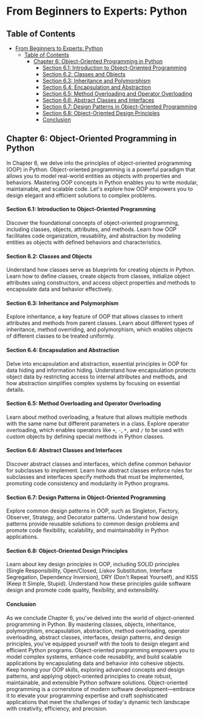 # From Beginners to Experts: Python

## Table of Contents

- [From Beginners to Experts: Python](#from-beginners-to-experts-python)
  - [Table of Contents](#table-of-contents)
    - [Chapter 6: Object-Oriented Programming in Python](#chapter-6-object-oriented-programming-in-python)
      - [Section 6.1: Introduction to Object-Oriented Programming](#section-61-introduction-to-object-oriented-programming)
      - [Section 6.2: Classes and Objects](#section-62-classes-and-objects)
      - [Section 6.3: Inheritance and Polymorphism](#section-63-inheritance-and-polymorphism)
      - [Section 6.4: Encapsulation and Abstraction](#section-64-encapsulation-and-abstraction)
      - [Section 6.5: Method Overloading and Operator Overloading](#section-65-method-overloading-and-operator-overloading)
      - [Section 6.6: Abstract Classes and Interfaces](#section-66-abstract-classes-and-interfaces)
      - [Section 6.7: Design Patterns in Object-Oriented Programming](#section-67-design-patterns-in-object-oriented-programming)
      - [Section 6.8: Object-Oriented Design Principles](#section-68-object-oriented-design-principles)
      - [Conclusion](#conclusion)

## Chapter 6: Object-Oriented Programming in Python

In Chapter 6, we delve into the principles of object-oriented programming (OOP) in Python. Object-oriented programming is a powerful paradigm that allows you to model real-world entities as objects with properties and behaviors. Mastering OOP concepts in Python enables you to write modular, maintainable, and scalable code. Let's explore how OOP empowers you to design elegant and efficient solutions to complex problems.

#### Section 6.1: Introduction to Object-Oriented Programming

Discover the foundational concepts of object-oriented programming, including classes, objects, attributes, and methods. Learn how OOP facilitates code organization, reusability, and abstraction by modeling entities as objects with defined behaviors and characteristics.

#### Section 6.2: Classes and Objects

Understand how classes serve as blueprints for creating objects in Python. Learn how to define classes, create objects from classes, initialize object attributes using constructors, and access object properties and methods to encapsulate data and behavior effectively.

#### Section 6.3: Inheritance and Polymorphism

Explore inheritance, a key feature of OOP that allows classes to inherit attributes and methods from parent classes. Learn about different types of inheritance, method overriding, and polymorphism, which enables objects of different classes to be treated uniformly.

#### Section 6.4: Encapsulation and Abstraction

Delve into encapsulation and abstraction, essential principles in OOP for data hiding and information hiding. Understand how encapsulation protects object data by restricting access to internal attributes and methods, and how abstraction simplifies complex systems by focusing on essential details.

#### Section 6.5: Method Overloading and Operator Overloading

Learn about method overloading, a feature that allows multiple methods with the same name but different parameters in a class. Explore operator overloading, which enables operators like `+`, `-`, `*`, and `/` to be used with custom objects by defining special methods in Python classes.

#### Section 6.6: Abstract Classes and Interfaces

Discover abstract classes and interfaces, which define common behavior for subclasses to implement. Learn how abstract classes enforce rules for subclasses and interfaces specify methods that must be implemented, promoting code consistency and modularity in Python programs.

#### Section 6.7: Design Patterns in Object-Oriented Programming

Explore common design patterns in OOP, such as Singleton, Factory, Observer, Strategy, and Decorator patterns. Understand how design patterns provide reusable solutions to common design problems and promote code flexibility, scalability, and maintainability in Python applications.

#### Section 6.8: Object-Oriented Design Principles

Learn about key design principles in OOP, including SOLID principles (Single Responsibility, Open/Closed, Liskov Substitution, Interface Segregation, Dependency Inversion), DRY (Don't Repeat Yourself), and KISS (Keep It Simple, Stupid). Understand how these principles guide software design and promote code quality, flexibility, and extensibility.

#### Conclusion

As we conclude Chapter 6, you've delved into the world of object-oriented programming in Python. By mastering classes, objects, inheritance, polymorphism, encapsulation, abstraction, method overloading, operator overloading, abstract classes, interfaces, design patterns, and design principles, you've equipped yourself with the tools to design elegant and efficient Python programs. Object-oriented programming empowers you to model complex systems, enhance code reusability, and build scalable applications by encapsulating data and behavior into cohesive objects. Keep honing your OOP skills, exploring advanced concepts and design patterns, and applying object-oriented principles to create robust, maintainable, and extensible Python software solutions. Object-oriented programming is a cornerstone of modern software development—embrace it to elevate your programming expertise and craft sophisticated applications that meet the challenges of today's dynamic tech landscape with creativity, efficiency, and precision.